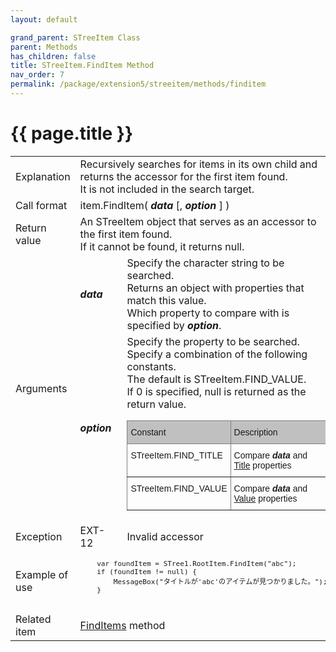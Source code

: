 ```yaml
---
layout: default

grand_parent: STreeItem Class
parent: Methods
has_children: false
title: STreeItem.FindItem Method
nav_order: 7
permalink: /package/extension5/streeitem/methods/finditem
---
```

# {{ page.title }}

<table>
  <tr>
    <td>Explanation</td>
    <td colspan="2">Recursively searches for items in its own child and returns the accessor for the first item found.<br> It is not included in the search target.</td>
  </tr>
  <tr>
    <td>Call format</td>
    <td colspan="2">item.FindItem( <b><i>data</i></b> [, <b><i>option</i></b> ] )</td>
  </tr>
  <tr>
    <td>Return value</td>
    <td colspan="2">An STreeItem object that serves as an accessor to the first item found. <br>If it cannot be found, it returns null.</td>
  </tr>  
  <tr>
    <td rowspan="2">Arguments</td>
    <td><b><i>data</i></b></td>
    <td>Specify the character string to be searched. <br>Returns an object with properties that match this value. <br> Which property to compare with is specified by <b><i>option</i></b>.</td>
  </tr>
  <tr>
    <td><b><i>option</i></b></td>
    <td>Specify the property to be searched.  <br> Specify a combination of the following constants. <br>The default is STreeItem.FIND_VALUE. <br> If 0 is specified, null is returned as the return value.<style type="text/css">
.tg  {border-collapse:collapse;border-spacing:0;}
.tg td{border-color:black;border-style:solid;border-width:1px;font-family:Arial, sans-serif;font-size:14px;
  overflow:hidden;padding:10px 5px;word-break:normal;}
.tg th{border-color:black;border-style:solid;border-width:1px;font-family:Arial, sans-serif;font-size:14px;
  font-weight:normal;overflow:hidden;padding:10px 5px;word-break:normal;}
.tg .tg-0ss8{background-color:#c0c0c0;border-color:inherit;font-family:Arial, Helvetica, sans-serif !important;text-align:left;
  vertical-align:top}
.tg .tg-j5n6{border-color:inherit;font-family:Arial, Helvetica, sans-serif !important;text-align:left;vertical-align:top}
</style>
<table class="tg">
<thead>
  <tr>
    <th class="tg-0ss8">Constant</th>
    <th class="tg-0ss8">Description</th>
  </tr>
</thead>
<tbody>
  <tr>
    <td class="tg-j5n6">STreeItem.FIND_TITLE</td>
    <td class="tg-j5n6">Compare<span style="font-weight:bold;font-style:italic"> data</span> and <a href="/package/extension5/streeitem/properties/title">Title</a> properties</td>
  </tr>
  <tr>
    <td class="tg-j5n6">STreeItem.FIND_VALUE</td>
    <td class="tg-j5n6">Compare <span style="font-weight:bold;font-style:italic">data</span> and <a href="/package/extension5/streeitem/properties/value">Value</a> properties</td>
  </tr>
</tbody>
</table></td>
  </tr>
  <tr>
    <td>Exception</td>
    <td>EXT-12</td>
    <td>Invalid accessor</td>
  </tr>
  <tr>
    <td>Example of use</td>
    <td colspan="2"><code><pre>
    var foundItem = STree1.RootItem.FindItem("abc");
    if (foundItem != null) {
        MessageBox("タイトルが'abc'のアイテムが見つかりました。");
    }
    </pre></code></td>
  </tr>
  <tr>
    <td>Related item</td>
    <td colspan="2"><a href="/package/extension5/streeitem/methods/finditems">FindItems</a> method</td>
  </tr>
</table>
